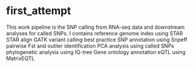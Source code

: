 # first_attempt
This work pipeline is the SNP calling from RNA-seq data and downstream analyses for called SNPs. 
I contains reference genome index using STAR
           STAR align
           GATK variant calling best practice
           SNP annotation using Snpeff
           pairwise Fst and outlier identification
           PCA analysis using called SNPs
           phylogenetic analysis using IQ-tree
           Gene ontology annotation
           eQTL using MatrixEQTL
